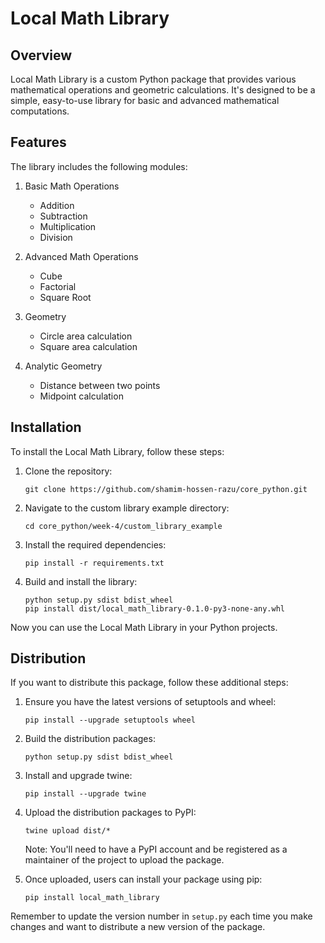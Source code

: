 # Local Math Library

## Overview

Local Math Library is a custom Python package that provides various mathematical operations and geometric calculations. It's designed to be a simple, easy-to-use library for basic and advanced mathematical computations.

## Features

The library includes the following modules:

1. Basic Math Operations
   - Addition
   - Subtraction
   - Multiplication
   - Division

2. Advanced Math Operations
   - Cube
   - Factorial
   - Square Root

3. Geometry
   - Circle area calculation
   - Square area calculation

4. Analytic Geometry
   - Distance between two points
   - Midpoint calculation

## Installation

To install the Local Math Library, follow these steps:

1. Clone the repository:
   ```
   git clone https://github.com/shamim-hossen-razu/core_python.git
   ```

2. Navigate to the custom library example directory:
   ```
   cd core_python/week-4/custom_library_example
   ```

3. Install the required dependencies:
   ```
   pip install -r requirements.txt
   ```

4. Build and install the library:
   ```
   python setup.py sdist bdist_wheel
   pip install dist/local_math_library-0.1.0-py3-none-any.whl
   ```

Now you can use the Local Math Library in your Python projects.

## Distribution

If you want to distribute this package, follow these additional steps:

1. Ensure you have the latest versions of setuptools and wheel:
   ```
   pip install --upgrade setuptools wheel
   ```

2. Build the distribution packages:
   ```
   python setup.py sdist bdist_wheel
   ```

3. Install and upgrade twine:
   ```
   pip install --upgrade twine
   ```

4. Upload the distribution packages to PyPI:
   ```
   twine upload dist/*
   ```

   Note: You'll need to have a PyPI account and be registered as a maintainer of the project to upload the package.

5. Once uploaded, users can install your package using pip:
   ```
   pip install local_math_library
   ```

Remember to update the version number in `setup.py` each time you make changes and want to distribute a new version of the package.
